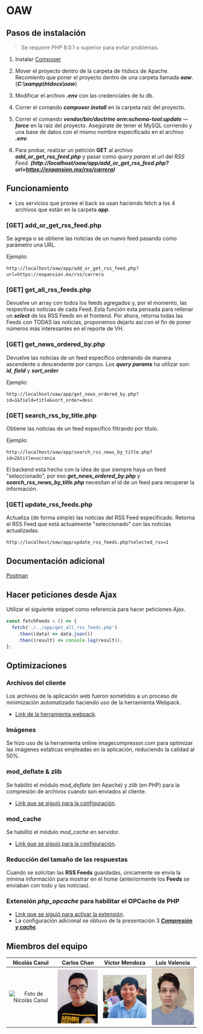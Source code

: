 # OAW

## Pasos de instalación

> Se requiere PHP 8.0.1 o superior para evitar problemas.

1. Instalar [Composer](https://getcomposer.org/download/)

2. Mover el proyecto dentro de la carpeta de htdocs de Apache. Recomiento que poner el proyecto dentro de una carpeta llamada **_oaw_**. (**_C:\xampp\htdocs\oaw_**)

3. Modificar el archivo **_.env_** con las credenciales de tu db.

4. Correr el comando **_composer install_** en la carpeta raíz del proyecto.

5. Correr el comando **_vendor/bin/doctrine orm:schema-tool:update --force_** en la raíz del proyecto. Asegúrate de tener el MySQL corriendo y una base de datos con el mismo nombre especificado en el archivo **_.env_**.

6. Para probar, realizar un petición **GET** al archivo **_add_or_get_rss_feed.php_** y pasar como _query param_ el url del _RSS Feed_. **_(http://localhost/oaw/app/add_or_get_rss_feed.php?url=https://expansion.mx/rss/carrera)_**

## Funcionamiento

- Los servicios que provee el back se usan haciendo fetch a los 4 archivos que están en la carpeta **_app_**.

### [GET] add_or_get_rss_feed.php

Se agrega o se obtiene las noticias de un nuevo feed pasando como parámetro una URL.

Ejemplo:

```
http://localhost/oaw/app/add_or_get_rss_feed.php?url=https://expansion.mx/rss/carrera
```

### [GET] get_all_rss_feeds.php

Devuelve un array con todos los feeds agregados y, por el momento, las respectivas noticias de cada Feed. Esta función esta pensada para rellenar un **_select_** de los RSS Feeds en el frontend. Por ahora, retorna todas las Feeds con TODAS las noticias, proponemos dejarlo así con el fin de poner números más interesantes en el reporte de VH.

### [GET] get_news_ordered_by.php

Devuelve las noticias de un feed específico ordenando de manera ascendente o descendente por campo. Los **_query params_** ha utilizar son: **_id_**, **_field_** y **_sort_order_**

Ejemplo:

```
http://localhost/oaw/app/get_news_ordered_by.php?id=1&field=title&sort_order=desc
```

### [GET] search_rss_by_title.php

Obtiene las noticias de un feed específico filtrando por título.

Ejemplo:

```
http://localhost/oaw/app/search_rss_news_by_title.php?id=2&title=ucrania
```

El backend esta hecho con la idea de que siempre haya un feed "seleccionado", por eso **_get_news_ordered_by.php_** y **_search_rss_news_by_title.php_** necesitan el id de un feed para recuperar la información.

### [GET] update_rss_feeds.php

Actualiza (de forma simple) las noticias del RSS Feed especificado. Retorna el RSS Feed que está actualmente "seleccionado" con las noticias actualizadas.

```
http://localhost/oaw/app/update_rss_feeds.php?selected_rss=1
```

## Documentación adicional

[Postman](https://documenter.getpostman.com/view/14211662/UVkvKYZN)

## Hacer peticiones desde Ajax

Utilizar el siguiente snippet como referencia para hacer peticiones Ajax.

```js
const fetchFeeds = () => {
  fetch('./../app/get_all_rss_feeds.php')
    .then((data) => data.json())
    .then((result) => console.log(result));
};
```

## Optimizaciones

### Archivos del cliente

Los archivos de la aplicación web fueron sometidos a un proceso de minimización automatizado haciendo uso de la herramienta Webpack.

- [Link de la herramienta webpack](https://webpack.js.org/).

### Imágenes

Se hizo uso de la herramienta online imagecompressor.com para optimizar las imágenes estáticas empleadas en la aplicación, reduciendo la calidad al 50%.

### mod_deflate & zlib

Se habilitó el módulo _mod_deflate_ (en Apache) y _zlib_ (en PHP) para la compresión de archivos cuando son enviados al cliente.

- [Link que se siguió para la configuración](https://ourcodeworld.co/articulos/leer/503/como-habilitar-la-compresion-gzip-en-xampp-server).

### mod_cache

Se habilitó el módulo _mod_cache_ en servidor.

- [Link que se siguió para la configuración](https://publib.boulder.ibm.com/httpserv/manual70/mod/mod_cache.html).

### Reducción del tamaño de las respuestas

Cuando se solicitan las **RSS Feeds** guardadas, únicamente se envía la mínima información para mostrar en el home (anteriormente los **Feeds** se enviaban con todo y las noticias).

### Extensión _*php_opcache*_ para habilitar el OPCache de PHP

- [Link que se siguió para activar la extensión](https://odan.github.io/2017/02/05/xampp-how-to-enable-php-opcache.html).
- La configuración adicional se obtuvo de la presentación 3 [**_Compresión y cache_**](https://intranet.matematicas.uady.mx/enlinea2_mar21/mod/folder/view.php?id=1584).

## Miembros del equipo

|                                   Nicolás Canul                                    |                                  Carlos Chan                                   |                                   Víctor Mendoza                                    |                                   Luis Valencia                                    |
| :--------------------------------------------------------------------------------: | :----------------------------------------------------------------------------: | :---------------------------------------------------------------------------------: | :--------------------------------------------------------------------------------: |
| <img src="public/team/nicolás_canul.jpeg" alt="Foto de Nicolás Canul" width=150px> | <img src="public/team/carlos_chan.jpeg" alt="Foto de Carlos Chan" width=150px> | <img src="public/team/victor_mendoza.jpg" alt="Foto de Víctor Mendoza" width=150px> | <img src="public/team/luis_valencia.jpeg" alt="Foto de Luis Valencia" width=150px> |
